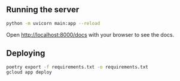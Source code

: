## Running the server

```bash
python -m uvicorn main:app --reload
```

Open [http://localhost:8000/docs](http://localhost:8000/docs) with your browser to see the docs.


## Deploying
```bash
poetry export -f requirements.txt -o requirements.txt
gcloud app deploy
```
